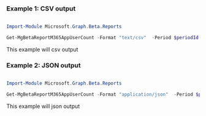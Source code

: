 ### Example 1: CSV output

```powershell

Import-Module Microsoft.Graph.Beta.Reports

Get-MgBetaReportM365AppUserCount -Format "text/csv"  -Period $periodId 

```
This example will csv output

### Example 2: JSON output

```powershell

Import-Module Microsoft.Graph.Beta.Reports

Get-MgBetaReportM365AppUserCount -Format "application/json"  -Period $periodId 

```
This example will json output

